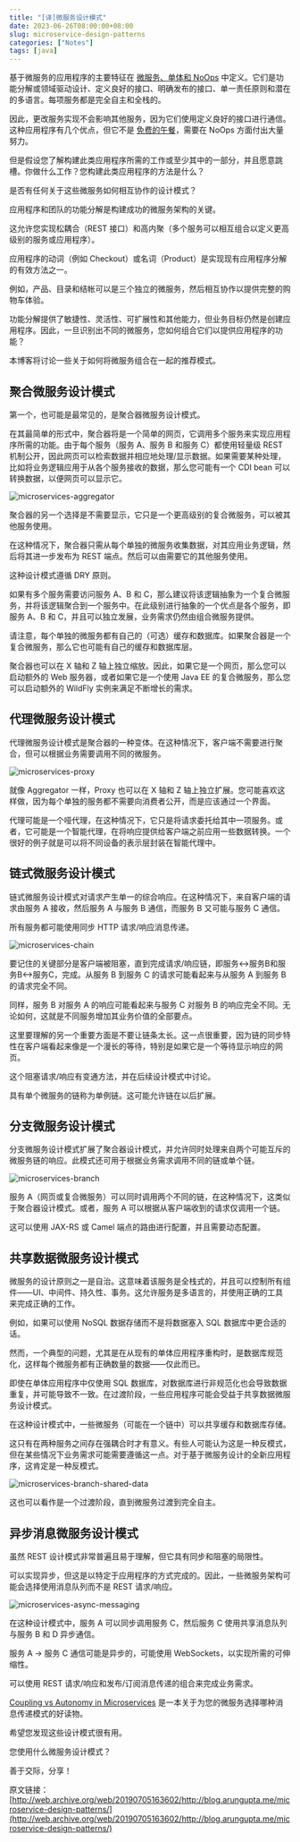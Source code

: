 ```yaml
---
title: "[译]微服务设计模式"
date: 2023-06-26T08:00:00+08:00
slug: microservice-design-patterns
categories: ["Notes"]
tags: [java]
---
```


基于微服务的应用程序的主要特征在 [微服务、单体和 NoOps](http://web.archive.org/web/20190705163602/http://blog.arungupta.me/microservices-monoliths-noops/) 中定义。它们是功能分解或领域驱动设计、定义良好的接口、明确发布的接口、单一责任原则和潜在的多语言。每项服务都是完全自主和全栈的。

因此，更改服务实现不会影响其他服务，因为它们使用定义良好的接口进行通信。这种应用程序有几个优点，但它不是 [免费的午餐](http://web.archive.org/web/20190705163602/http://highscalability.com/blog/2014/4/8/microservices-not-a-free-lunch.html)，需要在 NoOps 方面付出大量努力。

但是假设您了解构建此类应用程序所需的工作或至少其中的一部分，并且愿意跳槽。你做什么工作？您构建此类应用程序的方法是什么？

是否有任何关于这些微服务如何相互协作的设计模式？

应用程序和团队的功能分解是构建成功的微服务架构的关键。

这允许您实现松耦合（REST 接口）和高内聚（多个服务可以相互组合以定义更高级别的服务或应用程序）。

应用程序的动词（例如 Checkout）或名词（Product）是实现现有应用程序分解的有效方法之一。

例如，产品、目录和结帐可以是三个独立的微服务，然后相互协作以提供完整的购物车体验。

功能分解提供了敏捷性、灵活性、可扩展性和其他能力，但业务目标仍然是创建应用程序。因此，一旦识别出不同的微服务，您如何组合它们以提供应用程序的功能？

本博客将讨论一些关于如何将微服务组合在一起的推荐模式。

## 聚合微服务设计模式

第一个，也可能是最常见的，是聚合器微服务设计模式。

在其最简单的形式中，聚合器将是一个简单的网页，它调用多个服务来实现应用程序所需的功能。由于每个服务（服务 A、服务 B 和服务 C）都使用轻量级 REST 机制公开，因此网页可以检索数据并相应地处理/显示数据。如果需要某种处理，比如将业务逻辑应用于从各个服务接收的数据，那么您可能有一个 CDI bean 可以转换数据，以便网页可以显示它。

![microservices-aggregator](https://chensoul.oss-cn-hangzhou.aliyuncs.com/images/microservices-aggregator.png)

聚合器的另一个选择是不需要显示，它只是一个更高级别的复合微服务，可以被其他服务使用。

在这种情况下，聚合器只需从每个单独的微服务收集数据，对其应用业务逻辑，然后将其进一步发布为 REST 端点。然后可以由需要它的其他服务使用。

这种设计模式遵循 DRY 原则。

如果有多个服务需要访问服务 A、B 和 C，那么建议将该逻辑抽象为一个复合微服务，并将该逻辑聚合到一个服务中。在此级别进行抽象的一个优点是各个服务，即服务 A、B 和 C，并且可以独立发展，业务需求仍然由组合微服务提供。

请注意，每个单独的微服务都有自己的（可选）缓存和数据库。如果聚合器是一个复合微服务，那么它也可能有自己的缓存和数据库层。

聚合器也可以在 X 轴和 Z 轴上独立缩放。因此，如果它是一个网页，那么您可以启动额外的 Web 服务器，或者如果它是一个使用 Java EE 的复合微服务，那么您可以启动额外的 WildFly 实例来满足不断增长的需求。

## 代理微服务设计模式

代理微服务设计模式是聚合器的一种变体。在这种情况下，客户端不需要进行聚合，但可以根据业务需要调用不同的微服务。

![microservices-proxy](https://chensoul.oss-cn-hangzhou.aliyuncs.com/images/microservices-proxy.png)

就像 Aggregator 一样，Proxy 也可以在 X 轴和 Z 轴上独立扩展。您可能喜欢这样做，因为每个单独的服务都不需要向消费者公开，而是应该通过一个界面。

代理可能是一个哑代理，在这种情况下，它只是将请求委托给其中一项服务。或者，它可能是一个智能代理，在将响应提供给客户端之前应用一些数据转换。一个很好的例子就是可以将不同设备的表示层封装在智能代理中。

## 链式微服务设计模式

链式微服务设计模式对请求产生单一的综合响应。在这种情况下，来自客户端的请求由服务 A 接收，然后服务 A 与服务 B 通信，而服务 B 又可能与服务 C 通信。

所有服务都可能使用同步 HTTP 请求/响应消息传递。

![microservices-chain](https://chensoul.oss-cn-hangzhou.aliyuncs.com/images/microservices-chain.png)

要记住的关键部分是客户端被阻塞，直到完成请求/响应链，即服务<->服务B和服务B<->服务C，完成。从服务 B 到服务 C 的请求可能看起来与从服务 A 到服务 B 的请求完全不同。

同样，服务 B 对服务 A 的响应可能看起来与服务 C 对服务 B 的响应完全不同。无论如何，这就是不同服务增加其业务价值的全部要点。

这里要理解的另一个重要方面是不要让链条太长。这一点很重要，因为链的同步特性在客户端看起来像是一个漫长的等待，特别是如果它是一个等待显示响应的网页。

这个阻塞请求/响应有变通方法，并在后续设计模式中讨论。

具有单个微服务的链称为单例链。这可能允许链在以后扩展。

## 分支微服务设计模式

分支微服务设计模式扩展了聚合器设计模式，并允许同时处理来自两个可能互斥的微服务链的响应。此模式还可用于根据业务需求调用不同的链或单个链。

![microservices-branch](https://chensoul.oss-cn-hangzhou.aliyuncs.com/images/microservices-branch.png)

服务 A（网页或复合微服务）可以同时调用两个不同的链，在这种情况下，这类似于聚合器设计模式。或者，服务 A 可以根据从客户端收到的请求仅调用一个链。

这可以使用 JAX-RS 或 Camel 端点的路由进行配置，并且需要动态配置。

## 共享数据微服务设计模式

微服务的设计原则之一是自治。这意味着该服务是全栈式的，并且可以控制所有组件——UI、中间件、持久性、事务。这允许服务是多语言的，并使用正确的工具来完成正确的工作。

例如，如果可以使用 NoSQL 数据存储而不是将数据塞入 SQL 数据库中更合适的话。

然而，一个典型的问题，尤其是在从现有的单体应用程序重构时，是数据库规范化，这样每个微服务都有正确数量的数据——仅此而已。

即使在单体应用程序中仅使用 SQL 数据库，对数据库进行非规范化也会导致数据重复，并可能导致不一致。在过渡阶段，一些应用程序可能会受益于共享数据微服务设计模式。

在这种设计模式中，一些微服务（可能在一个链中）可以共享缓存和数据库存储。

这只有在两种服务之间存在强耦合时才有意义。有些人可能认为这是一种反模式，但在某些情况下业务需求可能需要遵循这一点。对于基于微服务设计的全新应用程序，这肯定是一种反模式。

![microservices-branch-shared-data](https://chensoul.oss-cn-hangzhou.aliyuncs.com/images/microservices-branch-shared-data.png)

这也可以看作是一个过渡阶段，直到微服务过渡到完全自主。

## 异步消息微服务设计模式

虽然 REST 设计模式非常普遍且易于理解，但它具有同步和阻塞的局限性。

可以实现异步，但这是以特定于应用程序的方式完成的。因此，一些微服务架构可能会选择使用消息队列而不是 REST 请求/响应。

![microservices-async-messaging](https://chensoul.oss-cn-hangzhou.aliyuncs.com/images/microservices-async-messaging.png)

在这种设计模式中，服务 A 可以同步调用服务 C，然后服务 C 使用共享消息队列与服务 B 和 D 异步通信。

服务 A -> 服务 C 通信可能是异步的，可能使用 WebSockets，以实现所需的可伸缩性。

可以使用 REST 请求/响应和发布/订阅消息传递的组合来完成业务需求。

[Coupling vs Autonomy in Microservices](http://web.archive.org/web/20190705163602/https://www.voxxed.com/blog/2015/04/coupling-versus-autonomy-in-microservices/) 是一本关于为您的微服务选择哪种消息传递模式的好读物。

希望您发现这些设计模式很有用。

您使用什么微服务设计模式？

善于交际，分享！



原文链接：[http://web.archive.org/web/20190705163602/http://blog.arungupta.me/microservice-design-patterns/](http://web.archive.org/web/20190705163602/http://blog.arungupta.me/microservice-design-patterns/)
